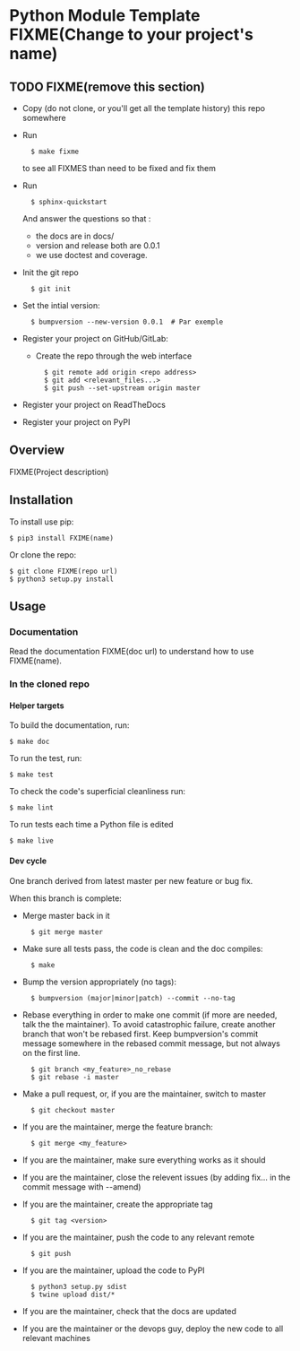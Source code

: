 # Python Module Template FIXME(Change to your project's name)

## TODO FIXME(remove this section)

- Copy (do not clone, or you'll get all the template history) this repo somewhere
- Run

        $ make fixme

  to see all FIXMES than need to be fixed and fix them
  
- Run

        $ sphinx-quickstart
        
    And answer the questions so that :
    - the docs are in docs/
    - version and release both are 0.0.1
    - we use doctest and coverage.
- Init the git repo
        
        $ git init

- Set the intial version:
    
        $ bumpversion --new-version 0.0.1  # Par exemple
- Register your project on GitHub/GitLab:
    - Create the repo through the web interface
    
            $ git remote add origin <repo address>
            $ git add <relevant_files...>
            $ git push --set-upstream origin master
        
- Register your project on ReadTheDocs
- Register your project on PyPI

## Overview

FIXME(Project description)

## Installation

To install use pip:

    $ pip3 install FXIME(name)


Or clone the repo:

    $ git clone FIXME(repo url)
    $ python3 setup.py install
    
    

## Usage

### Documentation

Read the documentation FIXME(doc url) to understand how to use FIXME(name).

### In the cloned repo

#### Helper targets

To build the documentation, run:

    $ make doc
    
To run the test, run:

    $ make test

To check the code's superficial cleanliness run:

    $ make lint
    
To run tests each time a Python file is edited

    $ make live

#### Dev cycle

One branch derived from latest master per new feature or bug fix.

When this branch is complete:
- Merge master back in it
        
        $ git merge master
        
- Make sure all tests pass, the code is clean and the doc compiles:

        $ make
        
- Bump the version appropriately (no tags):

        $ bumpversion (major|minor|patch) --commit --no-tag
        
- Rebase everything in order to make one commit (if more are needed, talk the the maintainer). To avoid catastrophic failure, create another branch that won't be rebased first. Keep bumpversion's commit message somewhere in the rebased commit message, but not always on the first line.

        $ git branch <my_feature>_no_rebase
        $ git rebase -i master
        
- Make a pull request, or, if you are the maintainer, switch to master

        $ git checkout master
        
- If you are the maintainer, merge the feature branch:
        
        $ git merge <my_feature>
        
- If you are the maintainer, make sure everything works as it should

- If you are the maintainer, close the relevent issues (by adding fix... in the commit message with --amend)

- If you are the maintainer, create the appropriate tag

        $ git tag <version>

- If you are the maintainer, push the code to any relevant remote

        $ git push
        
- If you are the maintainer, upload the code to PyPI

        $ python3 setup.py sdist
        $ twine upload dist/*
        
- If you are the maintainer, check that the docs are updated

- If you are the maintainer or the devops guy, deploy the new code to all relevant machines

